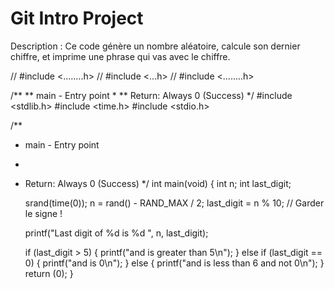 # Git Intro Project

  Description : Ce code génère un nombre aléatoire,
  calcule son dernier chiffre, et imprime une phrase
  qui vas avec le chiffre.

// #include <........h>
// #include <...h>
// #include <........h>

/**
 ** main - Entry point
 *
 ** Return: Always 0 (Success)
 */
#include <stdlib.h>
#include <time.h>
#include <stdio.h>

/**
 * main - Entry point
 *
 * Return: Always 0 (Success)
 */
int main(void)
{
    int n;
    int last_digit;

    srand(time(0));
    n = rand() - RAND_MAX / 2;
    last_digit = n % 10;  // Garder le signe !

    printf("Last digit of %d is %d ", n, last_digit);

    if (last_digit > 5)
    {
        printf("and is greater than 5\n");
    }
    else if (last_digit == 0)
    {
        printf("and is 0\n");
    }
    else
    {
        printf("and is less than 6 and not 0\n");
    }
    return (0);
}
